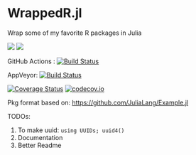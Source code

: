 # WrappedR.jl
Wrap some of my favorite R packages in Julia

[![](https://img.shields.io/badge/docs-stable-blue.svg)](https://azev77.github.io/WrappedR.jl/stable)
[![](https://img.shields.io/badge/docs-dev-blue.svg)](https://azev77.github.io/WrappedR.jl/dev)

GitHub Actions : [![Build Status](https://github.com/azev77/WrappedR.jl/workflows/CI/badge.svg)](https://github.com/azev77/WrappedR.jl/actions?query=workflow%3ACI+branch%3Amaster)

AppVeyor: [![Build Status](https://ci.appveyor.com/api/projects/status/github/azev77/WrappedR.jl?branch=master&svg=true)](https://ci.appveyor.com/project/azev77/WrappedR-jl/branch/master)

[![Coverage Status](https://coveralls.io/repos/azev77/WrappedR.jl/badge.svg?branch=master)](https://coveralls.io/r/azev77/WrappedR.jl?branch=master)
[![codecov.io](http://codecov.io/github/azev77/WrappedR.jl/coverage.svg?branch=master)](http://codecov.io/github/azev77/WrappedR.jl?branch=master)

Pkg format based on: https://github.com/JuliaLang/Example.jl

TODOs: 
1. To make uuid: `using UUIDs; uuid4()`
2. Documentation
3. Better Readme

